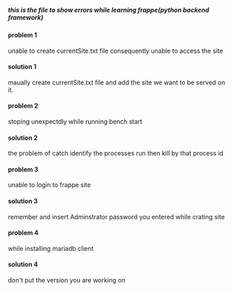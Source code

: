 ##### this is the file to show errors while learning frappe(python backend framework)
#### problem 1
unable to create currentSite.txt file consequently unable to access the site
#### solution 1
maually create currentSite.txt file and add the site we want to be served on it.
#### problem 2
stoping unexpectdly while running bench start
#### solution 2
the problem of catch identify the processes run then kill by  that process id
#### problem 3
unable to login to frappe site
#### solution 3
remember and insert Adminstrator password you entered while crating site
#### problem 4
while installing mariadb client
#### solution 4
don't put the version you are working on
